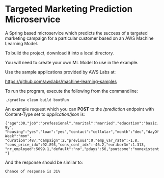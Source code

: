 # Targeted Marketing Prediction Microservice

A Spring based microservice which predicts the success of a targeted marketing campaign for a particular customer based on an AWS Machine Learning Model.

To build the project, download it into a local directory.
 
You will need to create your own ML Model to use in the example.

Use the sample applications provided by AWS Labs at:

https://github.com/awslabs/machine-learning-samples

To run the program, execute the following from the commandline:

`./gradlew clean build bootRun`

An example request which you can **POST** to the _/prediction_ endpoint with Content-Type set to _application/json_ is:

`{"age":30,"job":"professional","marital":"married","education":"basic.9y",
"housing":"yes","loan":"yes","contact":"cellular","month":"dec","dayOfWeek":"mon",
"duration":487,"campaign":2,"previous":0,"emp_var_rate":-1.8,
"cons_price_idx":92.893,"cons_conf_idx":-46.2,"euribor3m":1.313,
"nr_employed":5099.1,"default":"no","pdays":50,"poutcome":"nonexistent"}`


And the response should be similar to:

`Chance of response is 31%`






